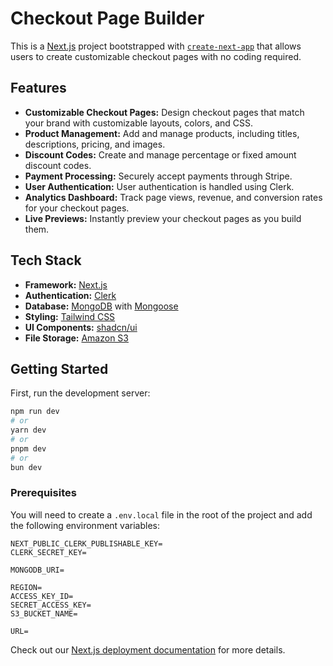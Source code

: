 # Checkout Page Builder

This is a [Next.js](https://nextjs.org/) project bootstrapped with [`create-next-app`](https://nextjs.org/docs/app/api-reference/cli/create-next-app) that allows users to create customizable checkout pages with no coding required.

## Features

* **Customizable Checkout Pages:** Design checkout pages that match your brand with customizable layouts, colors, and CSS.
* **Product Management:** Add and manage products, including titles, descriptions, pricing, and images.
* **Discount Codes:** Create and manage percentage or fixed amount discount codes.
* **Payment Processing:** Securely accept payments through Stripe.
* **User Authentication:** User authentication is handled using Clerk.
* **Analytics Dashboard:** Track page views, revenue, and conversion rates for your checkout pages.
* **Live Previews:** Instantly preview your checkout pages as you build them.

## Tech Stack

* **Framework:** [Next.js](https://nextjs.org/)
* **Authentication:** [Clerk](https://clerk.com/)
* **Database:** [MongoDB](https://www.mongodb.com/) with [Mongoose](https://mongoosejs.com/)
* **Styling:** [Tailwind CSS](https://tailwindcss.com/)
* **UI Components:** [shadcn/ui](https://ui.shadcn.com/)
* **File Storage:** [Amazon S3](https://aws.amazon.com/s3/)

## Getting Started

First, run the development server:

```bash
npm run dev
# or
yarn dev
# or
pnpm dev
# or
bun dev
```

### Prerequisites

You will need to create a `.env.local` file in the root of the project and add the following environment variables:

```
NEXT_PUBLIC_CLERK_PUBLISHABLE_KEY=
CLERK_SECRET_KEY=

MONGODB_URI=

REGION=
ACCESS_KEY_ID=
SECRET_ACCESS_KEY=
S3_BUCKET_NAME=

URL=
```


Check out our [Next.js deployment documentation](https://nextjs.org/docs/app/building-your-application/deploying) for more details.
